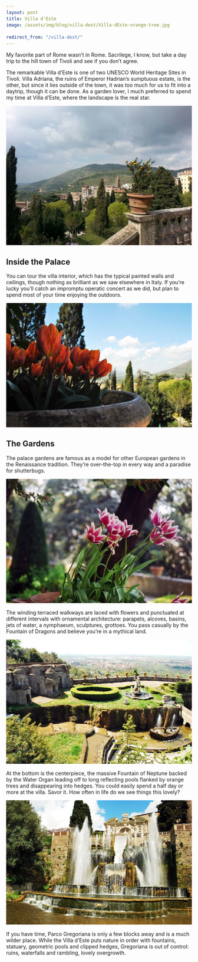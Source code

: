 ```yaml
---
layout: post
title: Villa d'Este
image: /assets/img/blog/villa-dest/Villa-dEste-orange-tree.jpg

redirect_from: "/villa-dest/"
---
```


My favorite part of Rome wasn’t in Rome. Sacrilege, I know, but take a day trip to the hill town of Tivoli and see if you don’t agree.

The remarkable Villa d’Este is one of two UNESCO World Heritage Sites in Tivoli. Villa Adriana, the ruins of Emperor Hadrian’s sumptuous estate, is the other, but since it lies outside of the town, it was too much for us to fit into a daytrip, though it can be done. As a garden lover, I much preferred to spend my time at Villa d’Este, where the landscape is the real star.

![Villa d'Este](/assets/img/blog/villa-dest/Villa-DEste.jpg)

## Inside the Palace

You can tour the villa interior, which has the typical painted walls and ceilings, though nothing as brilliant as we saw elsewhere in Italy. If you’re lucky you’ll catch an impromptu operatic concert as we did, but plan to spend most of your time enjoying the outdoors.

![Villa d'Este](/assets/img/blog/villa-dest/Villa-DEste-4.jpg)

## The Gardens

The palace gardens are famous as a model for other European gardens in the Renaissance tradition. They’re over-the-top in every way and a paradise for shutterbugs.

![Villa d'Este](/assets/img/blog/villa-dest/Villa-DEste-2.jpg)

The winding terraced walkways are laced with flowers and punctuated at different intervals with ornamental architecture: parapets, alcoves, basins, jets of water, a nymphaeum, sculptures, grottoes. You pass casually by the Fountain of Dragons and believe you’re in a mythical land.

![Villa d'Este](/assets/img/blog/villa-dest/Villa-DEste-3.jpg)

At the bottom is the centerpiece, the massive Fountain of Neptune backed by the Water Organ leading off to long reflecting pools flanked by orange trees and disappearing into hedges. You could easily spend a half day or more at the villa. Savor it. How often in life do we see things this lovely?

![Villa d'Este](/assets/img/blog/villa-dest/Villa-DEste-5.jpg)

If you have time, Parco Gregoriana is only a few blocks away and is a much wilder place. While the Villa d’Este puts nature in order with fountains, statuary, geometric pools and clipped hedges, Gregoriana is out of control: ruins, waterfalls and rambling, lovely overgrowth.